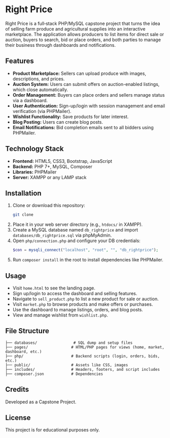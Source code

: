 
# Right Price

Right Price is a full‑stack PHP/MySQL capstone project that turns the idea of selling farm produce and agricultural supplies into an interactive marketplace. The application allows producers to list items for direct sale or auction, buyers to search, bid or place orders, and both parties to manage their business through dashboards and notifications.

## Features

- **Product Marketplace:** Sellers can upload produce with images, descriptions, and prices.
- **Auction System:** Users can submit offers on auction-enabled listings, which close automatically.
- **Order Management:** Buyers can place orders and sellers manage status via a dashboard.
- **User Authentication:** Sign-up/login with session management and email verification (via PHPMailer).
- **Wishlist Functionality:** Save products for later interest.
- **Blog Posting:** Users can create blog posts.
- **Email Notifications:** Bid completion emails sent to all bidders using PHPMailer.

## Technology Stack

- **Frontend:** HTML5, CSS3, Bootstrap, JavaScript
- **Backend:** PHP 7+, MySQL, Composer
- **Libraries:** PHPMailer
- **Server:** XAMPP or any LAMP stack

## Installation

1. Clone or download this repository:
   ```bash
   git clone 
   ```
2. Place it in your web server directory (e.g., `htdocs/` in XAMPP).
3. Create a MySQL database named `db_rightprice` and import `databases/db_rightprice.sql` via phpMyAdmin.
4. Open `php/connection.php` and configure your DB credentials:
   ```php
   $con = mysqli_connect("localhost", "root", "", "db_rightprice");
   ```
5. Run `composer install` in the root to install dependencies like PHPMailer.

## Usage

- Visit `home.html` to see the landing page.
- Sign up/login to access the dashboard and selling features.
- Navigate to `sell_product.php` to list a new product for sale or auction.
- Visit `market.php` to browse products and make offers or purchases.
- Use the dashboard to manage listings, orders, and blog posts.
- View and manage wishlist from `wishlist.php`.

## File Structure

```
├── databases/                # SQL dump and setup files
├── pages/                   # HTML/PHP pages for views (home, market, dashboard, etc.)
├── php/                     # Backend scripts (login, orders, bids, etc.)
├── public/                  # Assets like CSS, images
├── includes/                # Headers, footers, and script includes
├── composer.json            # Dependencies
```

## Credits

Developed as a Capstone Project.

## License

This project is for educational purposes only.
